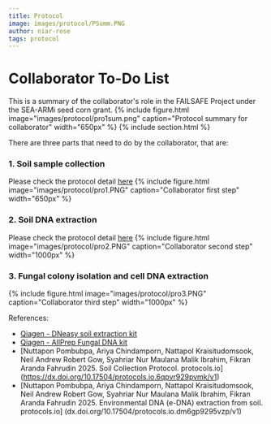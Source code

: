 ```yaml
---
title: Protocol
image: images/protocol/PSumm.PNG
author: niar-rose
tags: protocol
---
```

# Collaborator To-Do List
This is a summary of the collaborator's role in the FAILSAFE Project under the SEA-ARMi seed corn grant.
  {%
  include figure.html
  image="images/protocol/pro1sum.png"
  caption="Protocol summary for collaborator"
  width="650px"
%}
{% include section.html %}

There are three parts that need to do by the collaborator, that are:
<br>

### 1. Soil sample collection
Please check the protocol detail [here](https://dx.doi.org/10.17504/protocols.io.6qpvr929pvmk/v1)
  {%
  include figure.html
  image="images/protocol/pro1.PNG"
  caption="Collaborator first step"
  width="650px"
%}

### 2. Soil DNA extraction
Please check the protocol detail [here](dx.doi.org/10.17504/protocols.io.dm6gp9295vzp/v1)
  {%
  include figure.html
  image="images/protocol/pro2.PNG"
  caption="Collaborator second step"
  width="1000px"
%}

### 3. Fungal colony isolation and cell DNA extraction
  {%
  include figure.html
  image="images/protocol/pro3.PNG"
  caption="Collaborator third step"
  width="1000px"
%}

References:
- [Qiagen - DNeasy soil extraction kit](https://www.qiagen.com/sg/resources/download.aspx?id=5a0517a7-711d-4085-8a28-2bb25fab828a&lang=en)
- [Qiagen - AllPrep Fungal DNA kit](https://www.qiagen.com/hr/resources/download.aspx?id=bf2e6517-b02c-4501-bc4e-e288b5e466d3&lang=en) 
- [Nuttapon Pombubpa, Ariya Chindamporn, Nattapol Kraisitudomsook, Neil Andrew Robert Gow, Syahriar Nur Maulana Malik Ibrahim, Fikran Aranda Fahrudin 2025. Soil Collection Protocol. protocols.io]
(https://dx.doi.org/10.17504/protocols.io.6qpvr929pvmk/v1)
- [Nuttapon Pombubpa, Ariya Chindamporn, Nattapol Kraisitudomsook, Neil Andrew Robert Gow, Syahriar Nur Maulana Malik Ibrahim, Fikran Aranda Fahrudin 2025. Environmental DNA (e-DNA) extraction from soil. protocols.io]
(dx.doi.org/10.17504/protocols.io.dm6gp9295vzp/v1)
